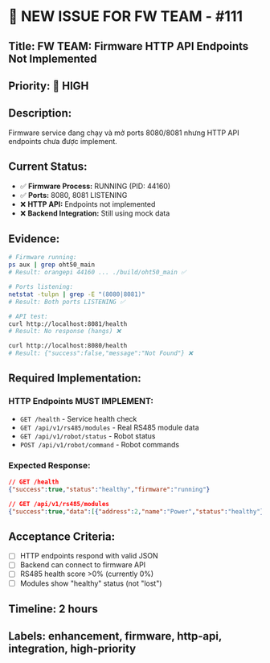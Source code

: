 # 🔧 **NEW ISSUE FOR FW TEAM - #111**

## **Title:** FW TEAM: Firmware HTTP API Endpoints Not Implemented

## **Priority:** 🔴 HIGH

## **Description:**

Firmware service đang chạy và mở ports 8080/8081 nhưng HTTP API endpoints chưa được implement.

## **Current Status:**
- ✅ **Firmware Process:** RUNNING (PID: 44160)
- ✅ **Ports:** 8080, 8081 LISTENING  
- ❌ **HTTP API:** Endpoints not implemented
- ❌ **Backend Integration:** Still using mock data

## **Evidence:**
```bash
# Firmware running:
ps aux | grep oht50_main
# Result: orangepi 44160 ... ./build/oht50_main ✅

# Ports listening:
netstat -tulpn | grep -E "(8080|8081)"
# Result: Both ports LISTENING ✅

# API test:
curl http://localhost:8081/health
# Result: No response (hangs) ❌

curl http://localhost:8080/health  
# Result: {"success":false,"message":"Not Found"} ❌
```

## **Required Implementation:**

### **HTTP Endpoints MUST IMPLEMENT:**
- `GET /health` - Service health check
- `GET /api/v1/rs485/modules` - Real RS485 module data
- `GET /api/v1/robot/status` - Robot status
- `POST /api/v1/robot/command` - Robot commands

### **Expected Response:**
```json
// GET /health
{"success":true,"status":"healthy","firmware":"running"}

// GET /api/v1/rs485/modules  
{"success":true,"data":[{"address":2,"name":"Power","status":"healthy"}]}
```

## **Acceptance Criteria:**
- [ ] HTTP endpoints respond with valid JSON
- [ ] Backend can connect to firmware API
- [ ] RS485 health score >0% (currently 0%)
- [ ] Modules show "healthy" status (not "lost")

## **Timeline:** 2 hours

## **Labels:** enhancement, firmware, http-api, integration, high-priority
